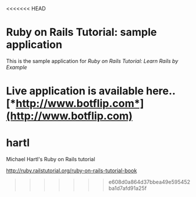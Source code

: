 <<<<<<< HEAD
# Ruby on Rails Tutorial: sample application

This is the sample application for
*Ruby on Rails Tutorial: Learn Rails by Example*

Live application is available here..
[*http://www.botflip.com*](http://www.botflip.com)
=======
hartl
=====

Michael Hartl's Ruby on Rails tutorial

http://ruby.railstutorial.org/ruby-on-rails-tutorial-book
>>>>>>> e608d0a864d37bbea49e595452ba1d7afd91a25f
